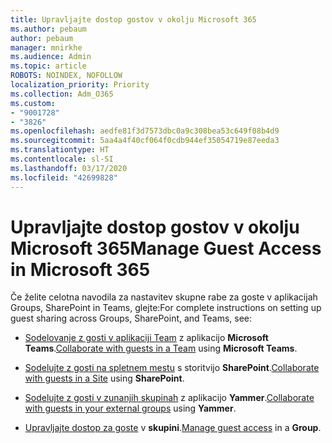 ```yaml
---
title: Upravljajte dostop gostov v okolju Microsoft 365
ms.author: pebaum
author: pebaum
manager: mnirkhe
ms.audience: Admin
ms.topic: article
ROBOTS: NOINDEX, NOFOLLOW
localization_priority: Priority
ms.collection: Adm_O365
ms.custom:
- "9001728"
- "3826"
ms.openlocfilehash: aedfe81f3d7573dbc0a9c308bea53c649f08b4d9
ms.sourcegitcommit: 5aa4a4f40cf064f0cdb944ef35054719e87eeda3
ms.translationtype: HT
ms.contentlocale: sl-SI
ms.lasthandoff: 03/17/2020
ms.locfileid: "42699828"
---
```

# <a name="manage-guest-access-in-microsoft-365"></a><span data-ttu-id="51db7-102">Upravljajte dostop gostov v okolju Microsoft 365</span><span class="sxs-lookup"><span data-stu-id="51db7-102">Manage Guest Access in Microsoft 365</span></span>

<span data-ttu-id="51db7-103">Če želite celotna navodila za nastavitev skupne rabe za goste v aplikacijah Groups, SharePoint in Teams, glejte:</span><span class="sxs-lookup"><span data-stu-id="51db7-103">For complete instructions on setting up guest sharing across Groups, SharePoint, and Teams, see:</span></span> 

- <span data-ttu-id="51db7-104">[Sodelovanje z gosti v aplikaciji Team](https://docs.microsoft.com/microsoft-365/solutions/collaborate-as-team?view=o365-worldwide) z aplikacijo **Microsoft Teams**.</span><span class="sxs-lookup"><span data-stu-id="51db7-104">[Collaborate with guests in a Team](https://docs.microsoft.com/microsoft-365/solutions/collaborate-as-team?view=o365-worldwide) using **Microsoft Teams**.</span></span> 

- <span data-ttu-id="51db7-105">[Sodelujte z gosti na spletnem mestu](https://docs.microsoft.com/microsoft-365/solutions/collaborate-in-site?view=o365-worldwide) s storitvijo **SharePoint**.</span><span class="sxs-lookup"><span data-stu-id="51db7-105">[Collaborate with guests in a Site](https://docs.microsoft.com/microsoft-365/solutions/collaborate-in-site?view=o365-worldwide) using **SharePoint**.</span></span> 

- <span data-ttu-id="51db7-106">[Sodelujte z gosti v zunanjih skupinah](https://docs.microsoft.com/yammer/work-with-external-users/create-and-manage-external-groups?redirectSourcePath=%252farticle%252f9ccd15ce-0efc-4dc1-81bc-4a424ab6f92a.aspx) z aplikacijo **Yammer**.</span><span class="sxs-lookup"><span data-stu-id="51db7-106">[Collaborate with guests in your external groups](https://docs.microsoft.com/yammer/work-with-external-users/create-and-manage-external-groups?redirectSourcePath=%252farticle%252f9ccd15ce-0efc-4dc1-81bc-4a424ab6f92a.aspx) using **Yammer**.</span></span> 

- <span data-ttu-id="51db7-107">[Upravljajte dostop za goste](https://docs.microsoft.com/microsoft-365/admin/create-groups/manage-guest-access-in-groups?view=o365-worldwide) v **skupini**.</span><span class="sxs-lookup"><span data-stu-id="51db7-107">[Manage guest access](https://docs.microsoft.com/microsoft-365/admin/create-groups/manage-guest-access-in-groups?view=o365-worldwide) in a **Group**.</span></span>
